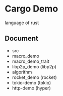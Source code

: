 # Cargo Demo

language of rust

## Document

* src
* macro_demo
* macro_demo_trait
* libp2p_demo (libp2p)
* algorithm
* rocket_demo (rocket)
* tokio-demo (tokio)
* http-demo (hyper)
